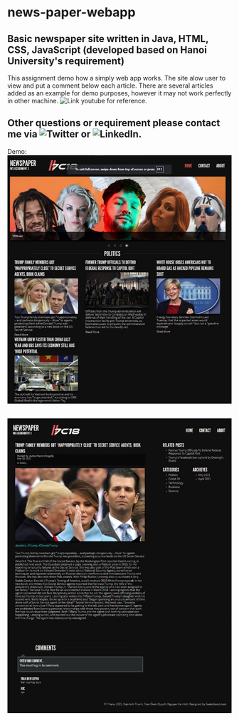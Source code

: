 # news-paper-webapp
Basic newspaper site written in Java, HTML, CSS, JavaScript (developed based on Hanoi University's requirement)
---
This assignment demo how a simply web app works. The site alow user to view and put a comment below each article. There are several articles added as an example for demo purposes, however it may not work perfectly in other machine.
![Link youtube for reference](https://www.youtube.com/watch?v=BqR3t9_RYTQ).

Other questions or requirement please contact me via ![Twitter](https://twitter.com/sirEddieDao) or ![LinkedIn](https://www.linkedin.com/in/daoanhthanh/).
---
Demo:
![Homepage](./demo/homepage.jpg)

![A single Article](./demo/singlearticle.jpg)
---
